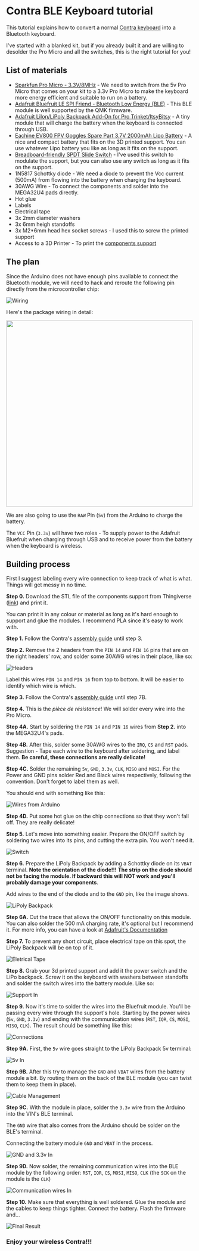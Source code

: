 # Contra BLE Keyboard tutorial 

This tutorial explains how to convert a normal [Contra keyboard](https://cartel.ltd/projects/contra/) into a Bluetooth keyboard. 

I've started with a blanked kit, but if you already built it and are willing to desolder the Pro Micro and all the switches, this is the right tutorial for you!

## List of materials 

* [Sparkfun Pro Micro - 3.3V/8MHz](https://www.sparkfun.com/products/12587) - We need to switch from the 5v Pro Micro that comes on your kit to a 3.3v Pro Micro to make the keyboard more energy efficient and suitable to run on a battery.
* [Adafruit Bluefruit LE SPI Friend - Bluetooth Low Energy (BLE)](https://www.adafruit.com/product/2633) - This BLE module is well supported by the QMK firmware.
* [Adafruit LiIon/LiPoly Backpack Add-On for Pro Trinket/ItsyBitsy](https://www.adafruit.com/product/2124) - A tiny module that will charge the battery when the keyboard is connected through USB.
* [Eachine EV800 FPV Goggles Spare Part 3.7V 2000mAh Lipo Battery](https://www.banggood.com/Eachine-EV800-FPV-Goggles-Spare-Part-3_7V-2000mAh-Lipo-Battery-p-1072727.html) - A nice and compact battery that fits on the 3D printed support. You can use whatever Lipo battery you like as long as it fits on the support.
* [Breadboard-friendly SPDT Slide Switch](https://www.adafruit.com/product/805) - I've used this switch to modulate the support, but you can also use any switch as long as it fits on the support.
* 1N5817 Schottky diode - We need a diode to prevent the Vcc current (500mA) from flowing into the battery when charging the keyboard.
* 30AWG Wire - To connect the components and solder into the MEGA32U4 pads directly.
* Hot glue 
* Labels 
* Electrical tape 
* 3x 2mm diameter washers 
* 3x 6mm heigh standoffs 
* 3x M2*6mm head hex socket screws - I used this to screw the printed support 
* Access to a 3D Printer - To print the [components support](https://www.thingiverse.com/thing:3516520)

## The plan 
Since the Arduino does not have enough pins available to connect the Bluetooth module, we will need to hack and reroute the following pin directly from the microcontroller chip:

![Wiring](images/wires.png)

Here's the package wiring in detail:

<img src="images/package.png" width="500">

We are also going to use the `RAW` Pin (`5v`) from the Arduino to charge the battery. 

The `VCC` Pin (`3.3v`) will have two roles - To supply power to the Adafruit Bluefruit when charging through USB and to receive power from the battery when the keyboard is wireless.

## Building process
First I suggest labeling every wire connection to keep track of what is what. Things will get messy in no time. 

**Step 0.**
Download the STL file of the components support from Thingiverse ([link](https://www.thingiverse.com/thing:3516520)) and print it.

You can print it in any colour or material as long as it's hard enough to support and glue the modules. I recommend PLA since it's easy to work with.

**Step 1.**
Follow the Contra's [assembly guide](https://cartel.ltd/projects/contra/#assembly) until step 3.

**Step 2.**
Remove the 2 headers from the `PIN 14` and `PIN 16` pins that are on the right headers' row, and solder some 30AWG wires in their place, like so: 

![Headers](images/headers.png) 

Label this wires `PIN 14` and `PIN 16` from top to bottom. It will be easier to identify which wire is which.
 
**Step 3.**
Follow the Contra's [assembly guide](https://cartel.ltd/projects/contra/#assembly) until step 7B.

**Step 4.**
This is the *pièce de résistance*! We will solder every wire into the Pro Micro.

**Step 4A.** 
Start by soldering the `PIN 14` and `PIN 16` wires from **Step 2.** into the MEGA32U4's pads.

**Step 4B.** 
After this, solder some 30AWG wires to the `IRQ`, `CS` and `RST` pads. Suggestion - Tape each wire to the keyboard after soldering, and label them. **Be careful, these connections are really delicate!**

**Step 4C.** 
Solder the remaining `5v`, `GND`, `3.3v`, `CLK`, `MISO` and `MOSI`. For the Power and GND pins solder Red and Black wires respectively, following the convention. Don't forget to label them as well.

You should end with something like this:

![Wires from Arduino](images/wires-from-arduino.png) 

**Step 4D.** 
Put some hot glue on the chip connections so that they won't fall off. They are really delicate!

**Step 5.** 
Let's move into something easier. Prepare the ON/OFF switch by soldering two wires into its pins, and cutting the extra pin. You won't need it.

![Switch](images/switch.png) 

**Step 6.** 
Prepare the LiPoly Backpack by adding a Schottky diode on its `VBAT` terminal. **Note the orientation of the diode!!! The strip on the diode should not be facing the module. If backward this will NOT work and you'll probably damage your components**. 

Add wires to the end of the diode and to the `GND` pin, like the image shows.   

![LiPoly Backpack](images/backpack.png) 

**Step 6A.** 
Cut the trace that allows the ON/OFF functionality on this module. You can also solder the 500 mA charging rate, it's optional but I recommend it. For more info, you can have a look at [Adafruit's Documentation](https://learn.adafruit.com/adafruit-pro-trinket-lipoly-slash-liion-backpack/pinouts)

**Step 7.** 
To prevent any short circuit, place electrical tape on this spot, the LiPoly Backpack will be on top of it.

![Eletrical Tape](images/electrical-tape.png)

**Step 8.** 
Grab your 3d printed support and add it the power switch and the LiPo backpack. Screw it on the keyboard with washers between standoffs and solder the switch wires into the battery module. Like so:

![Support In](images/screw-support.png)

**Step 9.**
Now it's time to solder the wires into the Bluefruit module. You'll be passing every wire through the support's hole. Starting by the power wires (`5v`, `GND`, `3.3v`) and ending with the communication wires (`RST`, `IQR`, `CS`, `MOSI`, `MISO`, `CLK`). The result should be something like this:

![Connections](images/connections.png)

**Step 9A.**
First, the `5v` wire goes straight to the LiPoly Backpack 5v terminal:

![5v In](images/5v.png)

**Step 9B.**
After this try to manage the `GND` and `VBAT` wires from the battery module a bit. By routing them on the back of the BLE module (you can twist them to keep them in place).

![Cable Management](images/cable-management.png)

**Step 9C.**
With the module in place, solder the `3.3v` wire from the Arduino into the VIN's BLE terminal.

The `GND` wire that also comes from the Arduino should be solder on the BLE's terminal. 

Connecting the battery module `GND` and `VBAT` in the process.

![GND and 3.3v In](images/power-wires.png)

**Step 9D.**
Now solder, the remaining communication wires into the BLE module by the following order: `RST`, `IQR`, `CS`, `MOSI`, `MISO`, `CLK` (the `SCK` on the module is the `CLK`)

![Communication wires In](images/communication-wires.png)

**Step 10.**
Make sure that everything is well soldered. Glue the module and the cables to keep things tighter. Connect the battery. 
Flash the firmware and...

![Final Result](images/final-result.png)

<h3>Enjoy your wireless Contra!!!</h3>
